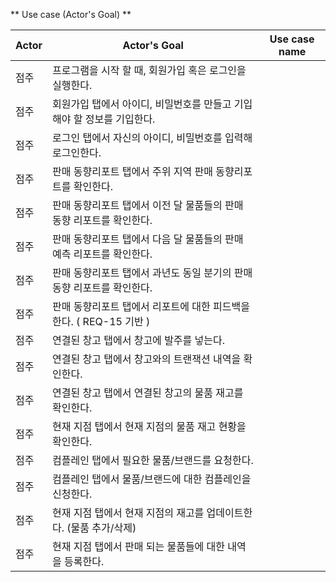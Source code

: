 ** Use case (Actor's Goal) **

| Actor | Actor's Goal                                                          |  Use case name |
| ------------| ----------------------------------------------------------------- | ----------  |
| 점주 | 프로그램을 시작 할 때, 회원가입 혹은 로그인을 실행한다.       |               |
| 점주 | 회원가입 탭에서 아이디, 비밀번호를 만들고 기입해야 할 정보를 기입한다.     |           |
| 점주 | 로그인 탭에서 자신의 아이디, 비밀번호를 입력해 로그인한다.      |               |
| 점주 | 판매 동향리포트 탭에서 주위 지역 판매 동향리포트를 확인한다.             |                 |
| 점주 | 판매 동향리포트 탭에서 이전 달 물품들의 판매 동향 리포트를 확인한다.      |                 |
| 점주 | 판매 동향리포트 탭에서 다음 달 물품들의 판매 예측 리포트를 확인한다.   |                 |
| 점주 | 판매 동향리포트 탭에서 과년도 동일 분기의 판매 동향 리포트를 확인한다.     |                 |
| 점주 | 판매 동향리포트 탭에서 리포트에 대한 피드백을 한다. ( REQ-15 기반 )       |                 |
| 점주 | 연결된 창고 탭에서 창고에 발주를 넣는다.           |                 |
| 점주 | 연결된 창고 탭에서 창고와의 트랜잭션 내역을 확인한다.           |                 |
| 점주 | 연결된 창고 탭에서 연결된 창고의 물품 재고를 확인한다.        |             |
| 점주 | 현재 지점 탭에서 현재 지점의 물품 재고 현황을 확인한다.               |                 |
| 점주 | 컴플레인 탭에서 필요한 물품/브랜드를 요청한다.             |                 |
| 점주 | 컴플레인 탭에서 물품/브랜드에 대한 컴플레인을 신청한다.              |                 |
| 점주 | 현재 지점 탭에서 현재 지점의 재고를 업데이트한다. (물품 추가/삭제)           |                 |
| 점주 | 현재 지점 탭에서 판매 되는 물품들에 대한 내역을 등록한다.      |               |


